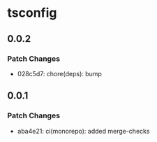 # tsconfig

## 0.0.2

### Patch Changes

- 028c5d7: chore(deps): bump

## 0.0.1

### Patch Changes

- aba4e21: ci(monorepo): added merge-checks
